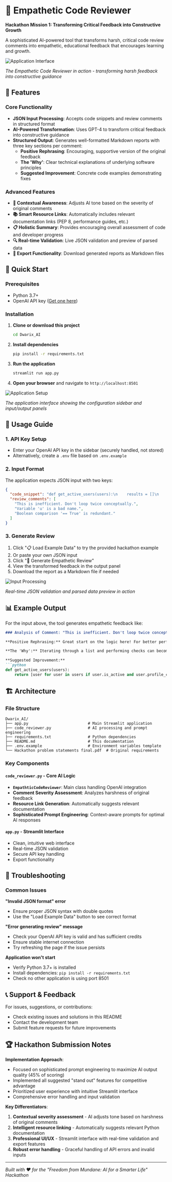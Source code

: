 # 📝 Empathetic Code Reviewer

**Hackathon Mission 1: Transforming Critical Feedback into Constructive Growth**

A sophisticated AI-powered tool that transforms harsh, critical code review comments into empathetic, educational feedback that encourages learning and growth.

![Application Interface](image.png)

*The Empathetic Code Reviewer in action - transforming harsh feedback into constructive guidance*

## 🌟 Features

### Core Functionality
- **JSON Input Processing**: Accepts code snippets and review comments in structured format
- **AI-Powered Transformation**: Uses GPT-4 to transform critical feedback into constructive guidance
- **Structured Output**: Generates well-formatted Markdown reports with three key sections per comment:
  - **Positive Rephrasing**: Encouraging, supportive version of the original feedback
  - **The 'Why'**: Clear technical explanations of underlying software principles
  - **Suggested Improvement**: Concrete code examples demonstrating fixes

### Advanced Features
- **🎯 Contextual Awareness**: Adjusts AI tone based on the severity of original comments
- **📚 Smart Resource Links**: Automatically includes relevant documentation links (PEP 8, performance guides, etc.)
- **📋 Holistic Summary**: Provides encouraging overall assessment of code and developer progress
- **🔍 Real-time Validation**: Live JSON validation and preview of parsed data
- **💾 Export Functionality**: Download generated reports as Markdown files

## 🚀 Quick Start

### Prerequisites
- Python 3.7+
- OpenAI API key ([Get one here](https://platform.openai.com/api-keys))

### Installation

1. **Clone or download this project**
   ```bash
   cd Dwarix_AI
   ```

2. **Install dependencies**
   ```bash
   pip install -r requirements.txt
   ```

3. **Run the application**
   ```bash
   streamlit run app.py
   ```

4. **Open your browser** and navigate to `http://localhost:8501`

![Application Setup](image%20copy.png)

*The application interface showing the configuration sidebar and input/output panels*

## 📖 Usage Guide

### 1. API Key Setup
- Enter your OpenAI API key in the sidebar (securely handled, not stored)
- Alternatively, create a `.env` file based on `.env.example`

### 2. Input Format
The application expects JSON input with two keys:

```json
{
  "code_snippet": "def get_active_users(users):\n    results = []\n    for u in users:\n        if u.is_active == True and u.profile_complete == True:\n            results.append(u)\n    return results",
  "review_comments": [
    "This is inefficient. Don't loop twice conceptually.",
    "Variable 'u' is a bad name.",
    "Boolean comparison '== True' is redundant."
  ]
}
```

### 3. Generate Review
1. Click "📋 Load Example Data" to try the provided hackathon example
2. Or paste your own JSON input
3. Click "🚀 Generate Empathetic Review"
4. View the transformed feedback in the output panel
5. Download the report as a Markdown file if needed

![Input Processing](image%20copy%202.png)

*Real-time JSON validation and parsed data preview in action*

## 📊 Example Output

For the input above, the tool generates empathetic feedback like:

```markdown
### Analysis of Comment: "This is inefficient. Don't loop twice conceptually."

**Positive Rephrasing:** Great start on the logic here! For better performance, especially with large user lists, we can make this more efficient by combining the checks.

**The 'Why':** Iterating through a list and performing checks can become slow as the list grows. By using more direct methods like list comprehensions, we can often achieve the same result with cleaner and faster code.

**Suggested Improvement:**
```python
def get_active_users(users):
    return [user for user in users if user.is_active and user.profile_complete]
```

## 🏗️ Architecture

### File Structure
```
Dwarix_AI/
├── app.py                          # Main Streamlit application
├── code_reviewer.py                # AI processing and prompt engineering
├── requirements.txt                # Python dependencies
├── README.md                       # This documentation
├── .env.example                    # Environment variables template
└── Hackathon problem statements final.pdf  # Original requirements
```

### Key Components

#### `code_reviewer.py` - Core AI Logic
- **`EmpathticCodeReviewer`**: Main class handling OpenAI integration
- **Comment Severity Assessment**: Analyzes harshness of original feedback
- **Resource Link Generation**: Automatically suggests relevant documentation
- **Sophisticated Prompt Engineering**: Context-aware prompts for optimal AI responses

#### `app.py` - Streamlit Interface
- Clean, intuitive web interface
- Real-time JSON validation
- Secure API key handling
- Export functionality


## 🚨 Troubleshooting

### Common Issues

**"Invalid JSON format" error**
- Ensure proper JSON syntax with double quotes
- Use the "Load Example Data" button to see correct format

**"Error generating review" message**
- Check your OpenAI API key is valid and has sufficient credits
- Ensure stable internet connection
- Try refreshing the page if the issue persists

**Application won't start**
- Verify Python 3.7+ is installed
- Install dependencies: `pip install -r requirements.txt`
- Check no other application is using port 8501

## 📞 Support & Feedback

For issues, suggestions, or contributions:
- Check existing issues and solutions in this README
- Contact the development team
- Submit feature requests for future improvements

## 🏆 Hackathon Submission Notes

**Implementation Approach**: 
- Focused on sophisticated prompt engineering to maximize AI output quality (45% of scoring)
- Implemented all suggested "stand out" features for competitive advantage
- Prioritized user experience with intuitive Streamlit interface
- Comprehensive error handling and input validation

**Key Differentiators**:
1. **Contextual severity assessment** - AI adjusts tone based on harshness of original comments
2. **Intelligent resource linking** - Automatically suggests relevant Python documentation
3. **Professional UI/UX** - Streamlit interface with real-time validation and export features
4. **Robust error handling** - Graceful handling of API errors and invalid inputs

---

*Built with ❤️ for the "Freedom from Mundane: AI for a Smarter Life" Hackathon*